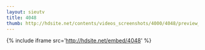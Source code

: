 ```yaml
---
layout: sieutv
title: 4048
thumb: http://hdsite.net/contents/videos_screenshots/4000/4048/preview_360p.mp4.jpg
---
```

{% include iframe src='http://hdsite.net/embed/4048' %}
 
